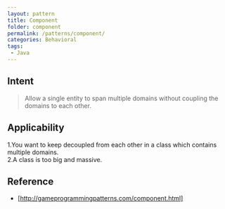 ```yaml
---
layout: pattern  
title: Component  
folder: component  
permalink: /patterns/component/  
categories: Behavioral  
tags:  
 - Java  
---
```


## Intent

> Allow a single entity to span multiple domains without coupling the domains to each other.


## Applicability
1.You want to keep decoupled from each other in a class which contains multiple domains.  
2.A class is too big and massive.


## Reference

* [http://gameprogrammingpatterns.com/component.html]
